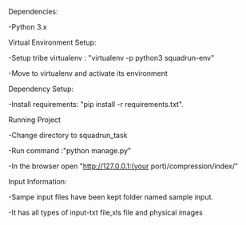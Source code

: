 Dependencies:

-Python 3.x

Virtual Environment Setup:


-Setup tribe virtualenv : "virtualenv -p python3 squadrun-env"

-Move to virtualenv and activate its environment

Dependency Setup:

-Install requirements: "pip install -r requirements.txt".

Running Project

-Change directory to squadrun_task

-Run command :"python manage.py"

-In the browser open "http://127.0.0.1:(your port)/compression/index/"

Input Information:

-Sampe input files have been kept folder named sample input.

-It has all types of input-txt file,xls file and physical images

